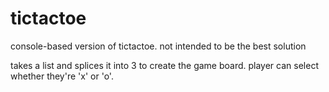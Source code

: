 # tictactoe
console-based version of tictactoe. not intended to be the best solution

takes a list and splices it into 3 to create the game board. player can select whether they're 'x' or 'o'.

